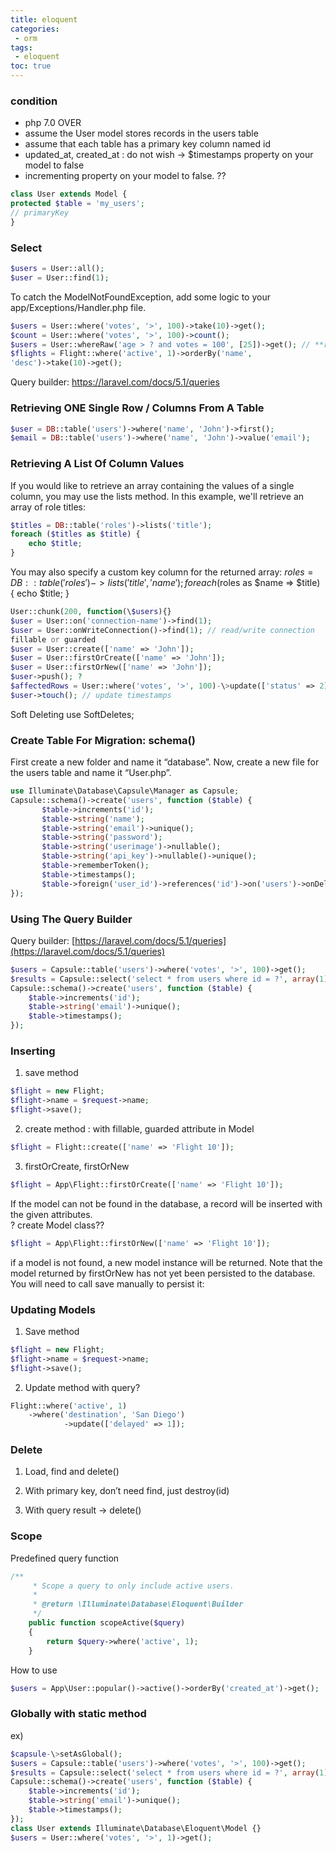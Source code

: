 ```yaml
---
title: eloquent
categories: 
 - orm
tags: 
 - eloquent
toc: true
---
```


### condition 

- php 7.0 OVER
- assume the User model stores records in the users table
- assume that each table has a primary key column named id
- updated_at, created_at : do not wish -\> \$timestamps property on your model
to false
- incrementing property on your model to false. ??
```php
class User extends Model {
protected $table = 'my_users';
// primaryKey
}
```
### Select 

```php
$users = User::all();  
$user = User::find(1);
```

To catch the ModelNotFoundException, add some logic to your
app/Exceptions/Handler.php file.
```php
$users = User::where('votes', '>', 100)->take(10)->get();
$count = User::where('votes', '>', 100)->count();
$users = User::whereRaw('age > ? and votes = 100', [25])->get(); // **raw query
$flights = Flight::where('active', 1)->orderBy('name',
'desc')->take(10)->get();

```
Query builder: <https://laravel.com/docs/5.1/queries>

### Retrieving ONE Single Row / Columns From A Table

```php
$user = DB::table('users')->where('name', 'John')->first();
$email = DB::table('users')->where('name', 'John')->value('email');
```

### Retrieving A List Of Column Values

If you would like to retrieve an array containing the values of a single column,
you may use the lists method. In this example, we'll retrieve an array of role
titles:

```php
$titles = DB::table('roles')->lists('title');
foreach ($titles as $title) {
	echo $title;
}
```

You may also specify a custom key column for the returned array:
$roles = DB::table('roles')->lists('title', 'name');
foreach ($roles as $name => $title) {
	echo $title;
}
```php
User::chunk(200, function(\$users){}
$user = User::on('connection-name')->find(1);
$user = User::onWriteConnection()->find(1); // read/write connection
fillable or guarded
$user = User::create(['name' => 'John']);
$user = User::firstOrCreate(['name' => 'John']);
$user = User::firstOrNew(['name' => 'John']);
$user->push(); ?
$affectedRows = User::where('votes', '>', 100)-\>update(['status' => 2]);
$user->touch(); // update timestamps
```


Soft Deleting
use SoftDeletes;

### Create Table For Migration: schema()

First create a new folder and name it “database”. Now, create a new file for the
users table and name it “User.php”.

```php
use Illuminate\Database\Capsule\Manager as Capsule;
Capsule::schema()->create('users', function ($table) {
       $table->increments('id');
       $table->string('name');
       $table->string('email')->unique();
       $table->string('password');
       $table->string('userimage')->nullable();
       $table->string('api_key')->nullable()->unique();
       $table->rememberToken();
       $table->timestamps();
       $table->foreign('user_id')->references('id')->on('users')->onDelete('cascade');
});
```

### Using The Query Builder

Query builder: [https://laravel.com/docs/5.1/queries](https://laravel.com/docs/5.1/queries)

```php
$users = Capsule::table('users')->where('votes', '>', 100)->get();
$results = Capsule::select('select * from users where id = ?', array(1));
Capsule::schema()->create('users', function ($table) {
    $table->increments('id');
    $table->string('email')->unique();
    $table->timestamps();
});
```

### Inserting 

1. save method  

  ```php
  $flight = new Flight;
  $flight->name = $request->name;
  $flight->save();
  ```

2. create method : with fillable, guarded attribute in Model  

  ```php
  $flight = Flight::create(['name' => 'Flight 10']);
  ```

3. firstOrCreate, firstOrNew  

  ```php
  $flight = App\Flight::firstOrCreate(['name' => 'Flight 10']);
  ```

If the model can not be found in the database, a record will be inserted with the given attributes.  
? create Model class??
```php
$flight = App\Flight::firstOrNew(['name' => 'Flight 10']);
```
if a model is not found, a new model instance will be returned. Note that the
model returned by firstOrNew has not yet been persisted to the database. You
will need to call save manually to persist it:

### Updating Models

1.  Save method
```php
$flight = new Flight;
$flight->name = $request->name;
$flight->save();
```
2.  Update method with query?
```php
Flight::where('active', 1)
	->where('destination', 'San Diego')
        	->update(['delayed' => 1]);
```

### Delete

1.  Load, find and delete()

2.  With primary key, don’t need find, just destroy(id)

3.  With query result -\> delete()

### Scope

Predefined query function  

```php
/**
     * Scope a query to only include active users.
     *
     * @return \Illuminate\Database\Eloquent\Builder
     */
    public function scopeActive($query)
    {
        return $query->where('active', 1);
    }

```

How to use  

```php
$users = App\User::popular()->active()->orderBy('created_at')->get();
```

### Globally with static method

ex)

```php
$capsule-\>setAsGlobal();
$users = Capsule::table('users')->where('votes', '>', 100)->get();
$results = Capsule::select('select * from users where id = ?', array(1));  //?? no select method??
Capsule::schema()->create('users', function ($table) {
	$table->increments('id');
	$table->string('email')->unique();
	$table->timestamps();
});
class User extends Illuminate\Database\Eloquent\Model {}
$users = User::where('votes', '>', 1)->get();

```



